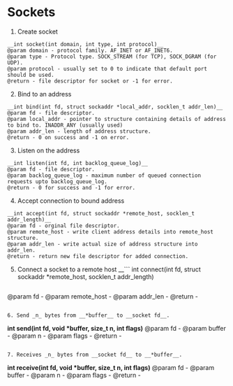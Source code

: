 # Sockets  

1. Create socket  
```
__int socket(int domain, int type, int protocol)__
@param domain - protocol family. AF_INET or AF_INET6.
@param type - Protocol type. SOCK_STREAM (for TCP), SOCK_DGRAM (for UDP).
@param protocol - usually set to 0 to indicate that default port should be used.
@return - file descriptor for socket or -1 for error.
```

2. Bind to an address
```
__int bind(int fd, struct sockaddr *local_addr, socklen_t addr_len)__
@param fd - file descriptor.
@param local_addr - pointer to structure containing details of address to bind to. INADDR_ANY (usually used)
@param addr_len - length of address structure.
@return - 0 on success and -1 on error.
```

3. Listen on the address
```
__int listen(int fd, int backlog_queue_log)__
@param fd - file descriptor.
@param backlog_queue_log - maximum number of queued connection requests upto backlog_queue_log.
@return - 0 for success and -1 for error.
```

4. Accept connection to bound address
```
__int accept(int fd, struct sockaddr *remote_host, socklen_t addr_length)__
@param fd - orginal file descriptor.
@param remote_host - write client address details into remote_host structure.
@param addr_len - write actual size of address structure into addr_len.
@return - return new file descriptor for added connection.
```

5. Connect a socket to a remote host
__```
int connect(int fd, struct sockaddr *remote_host, socklen_t addr_length)
```__
```
@param fd -
@param remote_host -
@param addr_len -
@return -
```

6. Send _n_ bytes from __*buffer__ to __socket fd__.
```
__int send(int fd, void *buffer, size_t n, int flags)__
@param fd -
@param buffer -
@param n -
@param flags -
@return -
```

7. Receives _n_ bytes from __socket fd__ to __*buffer__.
```
__int receive(int fd, void *buffer, size_t n, int flags)__
@param fd -
@param buffer -
@param n -
@param flags -
@return -
```
